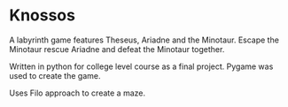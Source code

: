 # Knossos
A labyrinth game features Theseus, Ariadne and the Minotaur. Escape the Minotaur rescue Ariadne and defeat the Minotaur together.

Written in python for college level course as a final project. Pygame was used to create the game. 

Uses Filo approach to create a maze. 
